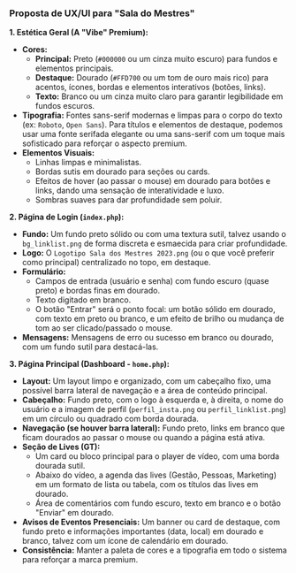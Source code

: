 ### Proposta de UX/UI para "Sala do Mestres"

**1. Estética Geral (A "Vibe" Premium):**
*   **Cores:**
    *   **Principal:** Preto (`#000000` ou um cinza muito escuro) para fundos e elementos principais.
    *   **Destaque:** Dourado (`#FFD700` ou um tom de ouro mais rico) para acentos, ícones, bordas e elementos interativos (botões, links).
    *   **Texto:** Branco ou um cinza muito claro para garantir legibilidade em fundos escuros.
*   **Tipografia:** Fontes sans-serif modernas e limpas para o corpo do texto (ex: `Roboto`, `Open Sans`). Para títulos e elementos de destaque, podemos usar uma fonte serifada elegante ou uma sans-serif com um toque mais sofisticado para reforçar o aspecto premium.
*   **Elementos Visuais:**
    *   Linhas limpas e minimalistas.
    *   Bordas sutis em dourado para seções ou cards.
    *   Efeitos de hover (ao passar o mouse) em dourado para botões e links, dando uma sensação de interatividade e luxo.
    *   Sombras suaves para dar profundidade sem poluir.

**2. Página de Login (`index.php`):**
*   **Fundo:** Um fundo preto sólido ou com uma textura sutil, talvez usando o `bg_linklist.png` de forma discreta e esmaecida para criar profundidade.
*   **Logo:** O `Logotipo Sala dos Mestres 2023.png` (ou o que você preferir como principal) centralizado no topo, em destaque.
*   **Formulário:**
    *   Campos de entrada (usuário e senha) com fundo escuro (quase preto) e bordas finas em dourado.
    *   Texto digitado em branco.
    *   O botão "Entrar" será o ponto focal: um botão sólido em dourado, com texto em preto ou branco, e um efeito de brilho ou mudança de tom ao ser clicado/passado o mouse.
*   **Mensagens:** Mensagens de erro ou sucesso em branco ou dourado, com um fundo sutil para destacá-las.

**3. Página Principal (Dashboard - `home.php`):**
*   **Layout:** Um layout limpo e organizado, com um cabeçalho fixo, uma possível barra lateral de navegação e a área de conteúdo principal.
*   **Cabeçalho:** Fundo preto, com o logo à esquerda e, à direita, o nome do usuário e a imagem de perfil (`perfil_insta.png` ou `perfil_linklist.png`) em um círculo ou quadrado com borda dourada.
*   **Navegação (se houver barra lateral):** Fundo preto, links em branco que ficam dourados ao passar o mouse ou quando a página está ativa.
*   **Seção de Lives (GT):**
    *   Um card ou bloco principal para o player de vídeo, com uma borda dourada sutil.
    *   Abaixo do vídeo, a agenda das lives (Gestão, Pessoas, Marketing) em um formato de lista ou tabela, com os títulos das lives em dourado.
    *   Área de comentários com fundo escuro, texto em branco e o botão "Enviar" em dourado.
*   **Avisos de Eventos Presenciais:** Um banner ou card de destaque, com fundo preto e informações importantes (data, local) em dourado e branco, talvez com um ícone de calendário em dourado.
*   **Consistência:** Manter a paleta de cores e a tipografia em todo o sistema para reforçar a marca premium.
